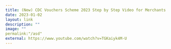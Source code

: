 ```yaml
---
title: (New) CDC Vouchers Scheme 2023 Step by Step Video for Merchants in English
date: 2023-01-02
layout: link
description: ""
image: ""
permalink:"/asd"
external: https://www.youtube.com/watch?v=TGKaiyk4M-U
---
```





